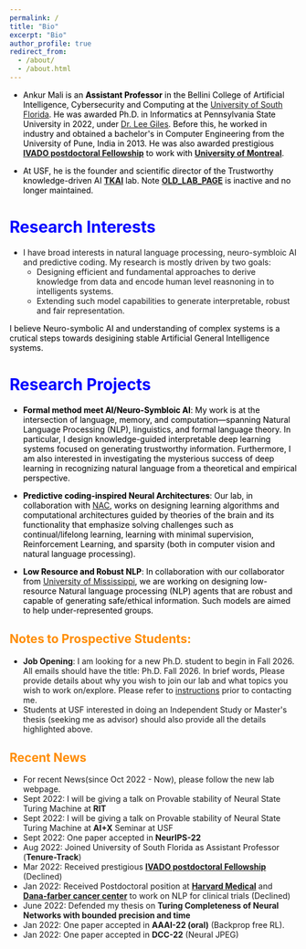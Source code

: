 ```yaml
---
permalink: /
title: "Bio"
excerpt: "Bio"
author_profile: true
redirect_from: 
  - /about/
  - /about.html
---
```

<style>
H1{color:Blue !important;}
H2{color:DarkOrange !important;}
p{color:Black !important;}
</style>

* Ankur Mali is an **Assistant Professor** in the Bellini College of Artificial Intelligence, Cybersecurity and Computing at the [University of South Florida](https://www.usf.edu/). He was awarded Ph.D. in Informatics at Pennsylvania State University in 2022, under [Dr. Lee Giles](https://clgiles.ist.psu.edu/). Before this, he worked in industry and obtained a bachelor's in Computer Engineering from the University of Pune, India in 2013. He was also awarded  prestigious [**IVADO postdoctoral Fellowship**](https://ivado.ca/en/spotlight-on-our-academic-community/?programmes=postdoctoral-research-funding) to work with [**University of Montreal**](https://www.umontreal.ca/en/).

* At USF, he is the founder and scientific director of the Trustworthy knowledge-driven AI [**TKAI**](https://tkai-lab-mali.github.io/) lab. Note [**OLD_LAB_PAGE**](https://tkai-lab.github.io/) is inactive and no longer maintained.

# Research Interests
* I have broad interests in natural language processing, neuro-symbloic AI and predictive coding. My research is mostly driven by two goals:
  * Designing efficient and fundamental approaches to derive knowledge from data and encode human level reasnoning in to intelligents systems.
  * Extending such model capabilities to generate interpretable, robust and fair representation.

I believe Neuro-symbolic AI and understanding of complex systems is a crutical steps towards desigining stable Artificial General Intelligence systems.



# Research Projects

  * **Formal method meet AI/Neuro-Symbloic AI**: My work is at the intersection of language, memory, and computation—spanning Natural Language Processing (NLP), linguistics, and formal language theory. In particular, I design knowledge-guided interpretable deep learning systems focused on generating trustworthy information. Furthermore, I am also interested in investigating the mysterious success of deep learning in recognizing natural language from a theoretical and empirical perspective.

  * **Predictive coding-inspired Neural Architectures**: Our lab, in collaboration with [NAC](https://www.cs.rit.edu/~ago/nac_lab.html), works on designing learning algorithms and computational architectures guided by theories of the brain and its functionality that emphasize solving challenges such as continual/lifelong learning, learning with minimal supervision, Reinforcement Learning, and sparsity (both in computer vision and natural language processing).

  * **Low Resource and Robust NLP**: In collaboration with our collaborator from [University of Mississippi](https://lethaiq.github.io/tql3/), we are working on designing low-resource Natural language processing (NLP) agents that are robust and capable of generating safe/ethical information. Such models are aimed to help under-represented groups.


## Notes to Prospective Students:
  * **Job Opening**: I am looking for a new Ph.D. student to begin in Fall 2026. All emails should have the title: Ph.D. Fall 2026. In brief words, Please provide details about why you wish to join our lab and what topics you wish to work on/explore. Please refer to [instructions](https://tkai-lab-mali.github.io/join/) prior to contacting me.
  * Students at USF interested in doing an Independent Study or Master's thesis (seeking me as advisor) should also provide all the details highlighted above.



        
## Recent News
  * For recent News(since Oct 2022 - Now), please follow the new lab webpage.
  * Sept 2022: I will be giving a talk on Provable stability of Neural State Turing Machine at **RIT**
  * Sept 2022: I will be giving a talk on Provable stability of Neural State Turing Machine at **AI+X** Seminar at USF
  * Sept 2022: One paper accepted in **NeurIPS-22**
  * Aug 2022: Joined University of South Florida as Assistant Professor (**Tenure-Track**)
  * Mar 2022: Received prestigious [**IVADO postdoctoral Fellowship** ](https://ivado.ca/en/spotlight-on-our-academic-community/?programmes=postdoctoral-research-funding) (Declined)
  * Jan 2022: Received Postdoctoral position at [**Harvard Medical**](https://hms.harvard.edu/) and [**Dana-farber cancer center**](https://www.dana-farber.org/) to work on NLP for clinical trials (Declined)
  * June 2022: Defended my thesis on **Turing Completeness of Neural Networks with bounded precision and time**
  * Jan 2022: One paper accepted in **AAAI-22 (oral)** (Backprop free RL).
  * Jan 2022: One paper accepted in **DCC-22** (Neural JPEG)
